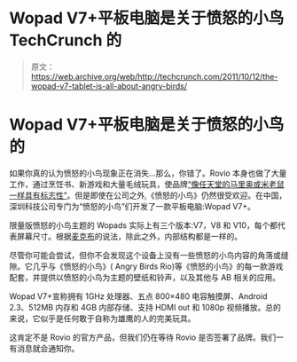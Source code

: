 # Wopad V7+平板电脑是关于愤怒的小鸟 TechCrunch 的

> 原文：<https://web.archive.org/web/http://techcrunch.com/2011/10/12/the-wopad-v7-tablet-is-all-about-angry-birds/>

# Wopad V7+平板电脑是关于愤怒的小鸟的

如果你真的认为愤怒的小鸟现象正在消失…那么，你错了。Rovio 本身也做了大量工作，通过烹饪书、新游戏和大量毛绒玩具，使品牌[“像任天堂的马里奥或米老鼠一样具有标志性”](https://web.archive.org/web/20230209124802/https://techcrunch.com/2011/10/07/whats-cooking-at-rovio-angry-birds-cookbooks-movies-and-gasp-games-tctv/)。但是即使在公司之外,《愤怒的小鸟》仍然很受欢迎。在中国，深圳科技公司专门为“愤怒的小鸟”们开发了一款平板电脑:Wopad V7+。

限量版愤怒的小鸟主题的 Wopads 实际上有三个版本:V7，V8 和 V10，每个都代表屏幕尺寸。根据[麦克布](https://web.archive.org/web/20230209124802/http://blog.mcbub.com/index.php/tablet-pc/new-tablet-the-most-angry-a8-capacitive-tablet-yanbo-wopad-v7-can-you-hold-yourself/)的说法，除此之外，内部结构都是一样的。

尽管你可能会尝试，但你不会发现这个设备上没有一些愤怒的小鸟内容的角落或缝隙。它几乎与《愤怒的小鸟》( Angry Birds Rio)等《愤怒的小鸟》的每一款游戏配套，并提供以愤怒的小鸟为主题的壁纸和铃声，以及其他与 AB 相关的应用。

Wopad V7+宣称拥有 1GHz 处理器、五点 800×480 电容触摸屏、Android 2.3、512MB 内存和 4GB 内部存储、支持 HDMI out 和 1080p 视频播放。总的来说，它似乎是任何敢于自称为雄鹰的人的完美玩具。

这肯定不是 Rovio 的官方产品，但我们仍在等待 Rovio 是否签署了品牌。我们一有消息就会通知你。
